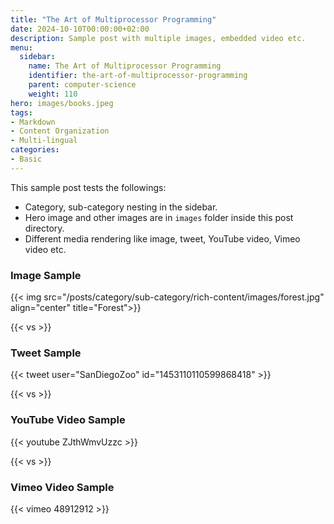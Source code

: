 ```yaml
---
title: "The Art of Multiprocessor Programming"
date: 2024-10-10T00:00:00+02:00
description: Sample post with multiple images, embedded video etc.
menu:
  sidebar:
    name: The Art of Multiprocessor Programming
    identifier: the-art-of-multiprocessor-programming
    parent: computer-science
    weight: 110
hero: images/books.jpeg
tags:
- Markdown
- Content Organization
- Multi-lingual
categories:
- Basic
---
```


This sample post tests the followings:

- Category, sub-category nesting in the sidebar.
- Hero image and other images are in `images` folder inside this post directory.
- Different media rendering like image, tweet, YouTube video, Vimeo video etc.

### Image Sample

{{< img src="/posts/category/sub-category/rich-content/images/forest.jpg" align="center" title="Forest">}}

{{< vs >}}

### Tweet Sample

{{< tweet user="SanDiegoZoo" id="1453110110599868418" >}}

{{< vs >}}

### YouTube Video Sample

{{< youtube ZJthWmvUzzc >}}

{{< vs >}}

### Vimeo Video Sample

{{< vimeo 48912912 >}}
